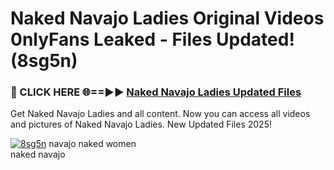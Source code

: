 # Naked Navajo Ladies Original Videos 0nlyFans Leaked - Files Updated! (8sg5n)

<h3>🔴 CLICK HERE 🌐==►► <a href="https://tinyurl.com/yckcrads" rel="nofollow">Naked Navajo Ladies Updated Files</a></h3>

Get Naked Navajo Ladies and all content. Now you can access all videos and pictures of Naked Navajo Ladies. New Updated Files 2025!

[![8sg5n](https://i.imgur.com/hpKpOFt.gif)](https://tinyurl.com/yckcrads)
navajo naked women<br>
naked navajo